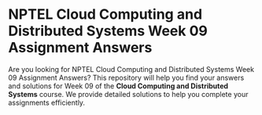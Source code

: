 # NPTEL Cloud Computing and Distributed Systems Week 09 Assignment Answers

Are you looking for NPTEL Cloud Computing and Distributed Systems Week 09 Assignment Answers? This repository will help you find your answers and solutions for Week 09 of the **Cloud Computing and Distributed Systems** course. We provide detailed solutions to help you complete your assignments efficiently.